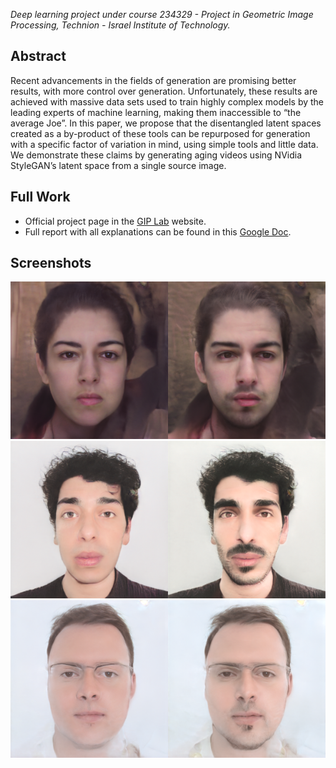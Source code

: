 *Deep learning project under course 234329 - Project in Geometric Image Processing, Technion - Israel Institute of Technology.*

## Abstract
Recent advancements in the fields of generation are promising better results, with more control over generation. Unfortunately, these results are achieved with massive data sets used to train highly complex models by the leading experts of machine learning, making them inaccessible to “the average Joe”. In this paper, we propose that the disentangled latent spaces created as a by-product of these tools can be repurposed for generation with a specific factor of variation in mind, using simple tools and little data. We demonstrate these claims by generating aging videos using NVidia StyleGAN’s latent space from a single source image.

## Full Work
- Official project page in the [GIP Lab](http://gip.cs.technion.ac.il/lab-projects.php?id=148) website.
- Full report with all explanations can be found in this [Google Doc](https://docs.google.com/document/d/1DC6SfjVyKHy0BKeRXRJV06X712L1GD0OMMX9OSS-u2E/edit?usp=sharing).

## Screenshots
![Internal](Internal_res.png)
![Jacob](Jacob_res.png)
![Shavit](Shavit_res.png)
